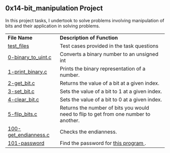 ## 0x14-bit_manipulation Project ##

In this project tasks, I undertook to solve problems involving manipulation of bits and 
their application in solving problems.

<table>
  <tr> <td> <b> File Name </td> <td> <b> Description of Function  </td> </tr>
  <tr> <td><a href ="https://github.com/Nels22/alx-low_level_programming/tree/master/0x14-bit_manipulation/test_files">test_files </a> </td>
      <td>Test cases provided in the task questions </td>
  </tr>
  <tr> <td> <a href = "https://github.com/Nels22/alx-low_level_programming/blob/master/0x14-bit_manipulation/0-binary_to_uint.c">0-binary_to_uint.c</a> </td>
       <td>Converts a binary number to an unsigned int </td> 
  </tr>
   <tr> <td> <a href = "https://github.com/Nels22/alx-low_level_programming/blob/master/0x14-bit_manipulation/1-print_binary.c">1-print_binary.c</a> </td>
       <td>Prints the binary representation of a number. </td> 
  </tr>
  <tr> <td> <a href = "https://github.com/Nels22/alx-low_level_programming/blob/master/0x14-bit_manipulation/2-get_bit.c">2-get_bit.c</a> </td>
       <td>Returns the value of a bit at a given index. </td> 
  </tr>
  <tr> <td> <a href = "https://github.com/Nels22/alx-low_level_programming/blob/master/0x14-bit_manipulation/3-set_bit.c">3-set_bit.c</a> </td>
       <td>Sets the value of a bit to 1 at a given index. </td> 
  </tr>
  <tr> <td> <a href = "https://github.com/Nels22/alx-low_level_programming/blob/master/0x14-bit_manipulation/4-clear_bit.c">4-clear_bit.c</a> </td>
       <td>Sets the value of a bit to 0 at a given index. </td> 
  </tr>
  <tr> <td> <a href = "https://github.com/Nels22/alx-low_level_programming/blob/master/0x14-bit_manipulation/5-flip_bits.c">5-flip_bits.c</a> </td>
       <td> Returns the number of bits you would need to flip to get from one number to another. </td> 
  </tr>
   <tr> <td> <a href = "https://github.com/Nels22/alx-low_level_programming/blob/master/0x14-bit_manipulation/100-get_endianness.c">100-get_endianness.c</a> </td>
       <td> Checks the endianness. </td> 
  </tr>
   <tr> <td> <a href ="https://github.com/Nels22/alx-low_level_programming/blob/master/0x14-bit_manipulation/101-password">101-password</a> </td>
       <td> Find the password for <a href = "https://github.com/holbertonschool/0x13.c"> this program </a>. </td> 
  </tr>
